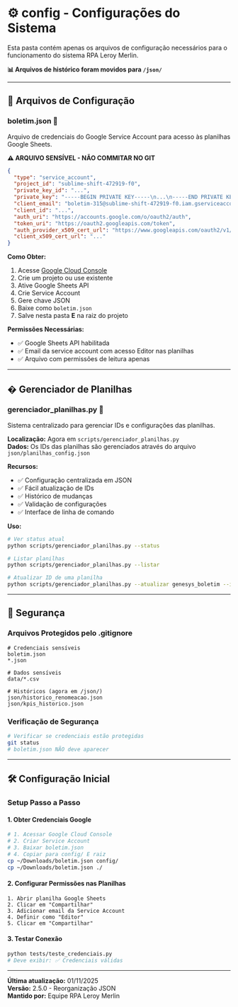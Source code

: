 # ⚙️ config - Configurações do Sistema

Esta pasta contém apenas os arquivos de configuração necessários para o funcionamento do sistema RPA Leroy Merlin.

**📊 Arquivos de histórico foram movidos para `/json/`**

---

## 📁 Arquivos de Configuração

### **boletim.json** 🔐
Arquivo de credenciais do Google Service Account para acesso às planilhas Google Sheets.

**⚠️ ARQUIVO SENSÍVEL - NÃO COMMITAR NO GIT**

```json
{
  "type": "service_account",
  "project_id": "sublime-shift-472919-f0",
  "private_key_id": "...",
  "private_key": "-----BEGIN PRIVATE KEY-----\n...\n-----END PRIVATE KEY-----\n",
  "client_email": "boletim-315@sublime-shift-472919-f0.iam.gserviceaccount.com",
  "client_id": "...",
  "auth_uri": "https://accounts.google.com/o/oauth2/auth",
  "token_uri": "https://oauth2.googleapis.com/token",
  "auth_provider_x509_cert_url": "https://www.googleapis.com/oauth2/v1/certs",
  "client_x509_cert_url": "..."
}
```

**Como Obter:**
1. Acesse [Google Cloud Console](https://console.cloud.google.com/)
2. Crie um projeto ou use existente
3. Ative Google Sheets API
4. Crie Service Account
5. Gere chave JSON
6. Baixe como `boletim.json`
7. Salve nesta pasta **E** na raiz do projeto

**Permissões Necessárias:**

- ✅ Google Sheets API habilitada
- ✅ Email da service account com acesso Editor nas planilhas
- ✅ Arquivo com permissões de leitura apenas

---

## � Gerenciador de Planilhas

### **gerenciador_planilhas.py** 🐍
Sistema centralizado para gerenciar IDs e configurações das planilhas.

**Localização:** Agora em `scripts/gerenciador_planilhas.py`  
**Dados:** Os IDs das planilhas são gerenciados através do arquivo `json/planilhas_config.json`

**Recursos:**
- ✅ Configuração centralizada em JSON
- ✅ Fácil atualização de IDs
- ✅ Histórico de mudanças
- ✅ Validação de configurações
- ✅ Interface de linha de comando

**Uso:**
```bash
# Ver status atual
python scripts/gerenciador_planilhas.py --status

# Listar planilhas
python scripts/gerenciador_planilhas.py --listar

# Atualizar ID de uma planilha
python scripts/gerenciador_planilhas.py --atualizar genesys_boletim --id novo_id_aqui
```

---

## 🔐 Segurança

### **Arquivos Protegidos pelo .gitignore**
```gitignore
# Credenciais sensíveis
boletim.json
*.json

# Dados sensíveis
data/*.csv

# Históricos (agora em /json/)
json/historico_renomeacao.json
json/kpis_historico.json
```

### **Verificação de Segurança**
```bash
# Verificar se credenciais estão protegidas
git status
# boletim.json NÃO deve aparecer
```

---

## 🛠️ Configuração Inicial

### **Setup Passo a Passo**

#### 1. **Obter Credenciais Google**
```bash
# 1. Acessar Google Cloud Console
# 2. Criar Service Account
# 3. Baixar boletim.json
# 4. Copiar para config/ E raiz
cp ~/Downloads/boletim.json config/
cp ~/Downloads/boletim.json ./
```

#### 2. **Configurar Permissões nas Planilhas**
```
1. Abrir planilha Google Sheets
2. Clicar em "Compartilhar"
3. Adicionar email da Service Account
4. Definir como "Editor"
5. Clicar em "Compartilhar"
```

#### 3. **Testar Conexão**
```bash
python tests/teste_credenciais.py
# Deve exibir: ✅ Credenciais válidas
```

---

**Última atualização:** 01/11/2025  
**Versão:** 2.5.0 - Reorganização JSON  
**Mantido por:** Equipe RPA Leroy Merlin